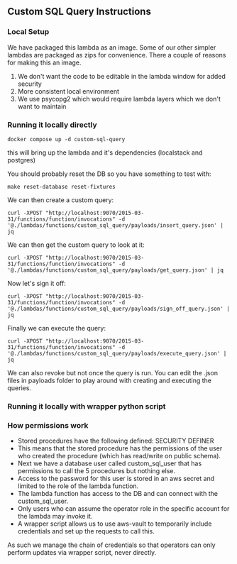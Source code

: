 ## Custom SQL Query Instructions

### Local Setup

We have packaged this lambda as an image. Some of our other simpler lambdas are packaged as zips for convenience.
There a couple of reasons for making this an image.

1. We don't want the code to be editable in the lambda window for added security
2. More consistent local environment
3. We use psycopg2 which would require lambda layers which we don't want to maintain

### Running it locally directly

```
docker compose up -d custom-sql-query
```

this will bring up the lambda and it's dependencies (localstack and postgres)

You should probably reset the DB so you have something to test with:

```
make reset-database reset-fixtures
```

We can then create a custom query:

```
curl -XPOST "http://localhost:9070/2015-03-31/functions/function/invocations" -d '@./lambdas/functions/custom_sql_query/payloads/insert_query.json' | jq
```

We can then get the custom query to look at it:

```
curl -XPOST "http://localhost:9070/2015-03-31/functions/function/invocations" -d '@./lambdas/functions/custom_sql_query/payloads/get_query.json' | jq
```

Now let's sign it off:

```
curl -XPOST "http://localhost:9070/2015-03-31/functions/function/invocations" -d '@./lambdas/functions/custom_sql_query/payloads/sign_off_query.json' | jq
```

Finally we can execute the query:

```
curl -XPOST "http://localhost:9070/2015-03-31/functions/function/invocations" -d '@./lambdas/functions/custom_sql_query/payloads/execute_query.json' | jq
```

We can also revoke but not once the query is run. You can edit the .json files in payloads folder
to play around with creating and executing the queries.

### Running it locally with wrapper python script

### How permissions work

- Stored procedures have the following defined: SECURITY DEFINER
- This means that the stored procedure has the permissions of the user who created the procedure (which has read/write on public schema).
- Next we have a database user called custom_sql_user that has permissions to call the 5 procedures but nothing else.
- Access to the password for this user is stored in an aws secret and limited to the role of the lambda function.
- The lambda function has access to the DB and can connect with the custom_sql_user.
- Only users who can assume the operator role in the specific account for the lambda may invoke it.
- A wrapper script allows us to use aws-vault to temporarily include credentials and set up the requests to call this.

As such we manage the chain of credentials so that operators can only perform updates via wrapper script, never directly.

